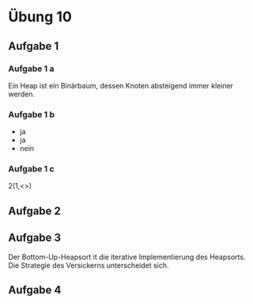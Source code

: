 # Übung 10

## Aufgabe 1

### Aufgabe 1 a

Ein Heap ist ein Binärbaum, dessen Knoten absteigend immer kleiner werden.


### Aufgabe 1 b

- ja
- ja
- nein

### Aufgabe 1 c

2(1,<>)

## Aufgabe 2

## Aufgabe 3

Der Bottom-Up-Heapsort it die iterative Implementierung des Heapsorts. Die Strategie des Versickerns unterscheidet sich.

## Aufgabe 4